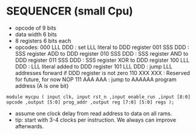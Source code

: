 
# SEQUENCER (small Cpu)

- opcode of 9 bits
- data width 6 bits
- 8 registers 6 bits each
- opcodes:
000 LLL DDD   : set LLL literal to DDD register
001 SSS DDD   : SSS register ADD to DDD register
010 SSS DDD   : SSS register AND to DDD register
011 SSS DDD   : SSS register XOR to DDD register
100 LLL DDD   : LLL literal added to DDD register
101 LLL DDD   : jump LLL addresses forward if DDD register is not zero
110 XXX XXX   : Reserved for future, for now NOP
111 AAA AAA   : jump to AAAAAA program address (A is one bit)




`module mycpu ( input clk, input rst_n
    ,input enable_run
    ,input [8:0] opcode
    ,output [5:0] prog_addr
    ,output reg [7:0] [5:0] regs
);
`

- assume one clock delay from read address to data on all rams.
- tip: start with 3-4 clocks per instruction. We always can improve afterwards.


